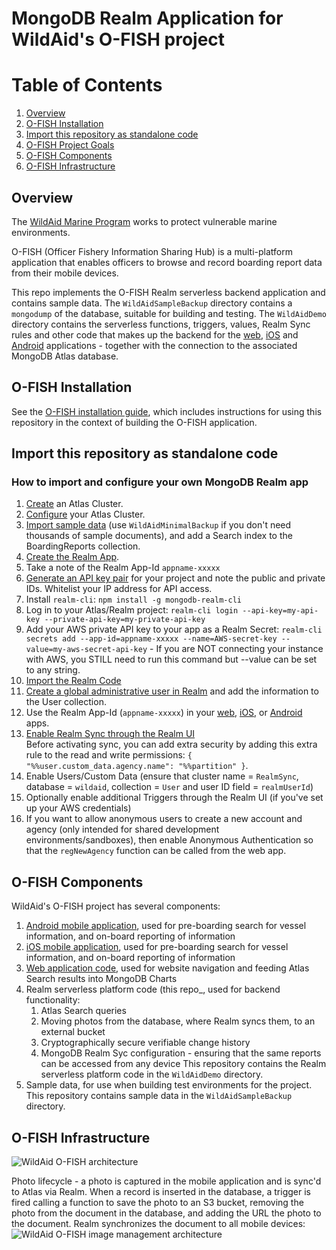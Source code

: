 # MongoDB Realm Application for WildAid's O-FISH project

# Table of Contents
1. [Overview](#overview)
1. [O-FISH Installation](#O-FISHinstall)
1. [Import this repository as standalone code](#standalone)
1. [O-FISH Project Goals](#goals)
1. [O-FISH Components](#components)
1. [O-FISH Infrastructure](#infrastructure)

## Overview
The [WildAid Marine Program](https://marine.wildaid.org/) works to protect vulnerable marine environments.

O-FISH (Officer Fishery Information Sharing Hub) is a multi-platform application that enables officers to browse and record boarding report data from their mobile devices.

This repo implements the O-FISH Realm serverless backend application and contains sample data. The `WildAidSampleBackup` directory contains a `mongodump` of the database, suitable for building and testing. The `WildAidDemo` directory contains the serverless functions, triggers, values, Realm Sync rules and other code that makes up the backend for the [web](https://github.com/WildAid/o-fish-web), [iOS](https://github.com/WildAid/o-fish-ios) and [Android](https://github.com/WildAid/o-fish-android) applications - together with the connection to the associated MongoDB Atlas database.


## <A NAME="O-FISHinstall">O-FISH Installation</A>
See the [O-FISH installation guide](https://wildaid.github.io/), which includes instructions for using this repository in the context of building the O-FISH application.

## <A NAME="standalone">Import this repository as standalone code</a>
### How to import and configure your own MongoDB Realm app

1. [Create](https://wildaid.github.io/foundation/2020/06/09/Atlas-Database.html) an Atlas Cluster.
1. [Configure](https://wildaid.github.io/foundation/2020/06/09/Atlas-Database-config.html) your Atlas Cluster.
1. [Import sample data](https://wildaid.github.io/foundation/2020/06/09/Data-Import.html) (use `WildAidMinimalBackup` if you don't need thousands of sample documents), and add a Search index to the BoardingReports collection.
1. [Create the Realm App](https://wildaid.github.io/foundation/2020/06/09/Create-Realm.html).
1. Take a note of the Realm App-Id `appname-xxxxx` 
1. [Generate an API key pair](https://wildaid.github.io/foundation/2020/06/09/Realm-API-Key.html) for your project and note the public and private IDs. Whitelist your IP address for API access.
1. Install `realm-cli`: `npm install -g mongodb-realm-cli`
1. Log in to your Atlas/Realm project: `realm-cli login --api-key=my-api-key --private-api-key=my-private-api-key`
1. Add your AWS private API key to your app as a Realm Secret: `realm-cli secrets add --app-id=appname-xxxxx --name=AWS-secret-key --value=my-aws-secret-api-key` - If you are NOT connecting your instance with AWS, you STILL need to run this command but --value can be set to any string.
1. [Import the Realm Code](https://wildaid.github.io/foundation/2020/06/09/Import-Realm-Code.html)
1. [Create a global administrative user in Realm](https://wildaid.github.io/foundation/2020/06/09/Connect-Realm-With-Data.html) and add the information to the User collection.
1. Use the Realm App-Id (`appname-xxxxx`) in your [web](https://github.com/WildAid/o-fish-web), [iOS](https://github.com/WildAid/o-fish-ios), or [Android](https://github.com/WildAid/o-fish-android) apps.
1. [Enable Realm Sync through the Realm UI](https://wildaid.github.io/web/2020/06/09/Prepare-Web-App.html)<BR>
Before activating sync, you can add extra security by adding this extra rule to the read and write permissions: `{ "%%user.custom_data.agency.name": "%%partition" }`.
1. Enable Users/Custom Data (ensure that cluster name = `RealmSync`, database = `wildaid`, collection = `User` and user ID field = `realmUserId`)
1. Optionally enable additional Triggers through the Realm UI (if you've set up your AWS credentials)
1. If you want to allow anonymous users to create a new account and agency (only intended for shared development environments/sandboxes), then enable Anonymous Authentication so that the `regNewAgency` function can be called from the web app.


## O-FISH <A NAME="components">Components</A>
WildAid's O-FISH project has several components:
1. [Android mobile application](https://github.com/WildAid/o-fish-android), used for pre-boarding search for vessel information, and on-board reporting of information
1. [iOS mobile application](https://github.com/WildAid/o-fish-ios), used for pre-boarding search for vessel information, and on-board reporting of information
1. [Web application code](https://github.com/WildAid/o-fish-web), used for website navigation and feeding Atlas Search results into MongoDB Charts
1. Realm serverless platform code (this repo_, used for backend functionality:
   1. Atlas Search queries
   1. Moving photos from the database, where Realm syncs them, to an external bucket
   1. Cryptographically secure verifiable change history
   1. MongoDB Realm Syc configuration - ensuring that the same reports can be accessed from any device
   This repository contains the Realm serverless platform code in the `WildAidDemo` directory.
1. Sample data, for use when building test environments for the project. This repository contains sample data in the `WildAidSampleBackup` directory.

## O-FISH <A NAME="infrastructure">Infrastructure</A>
![WildAid O-FISH architecture](https://webassets.mongodb.com/_com_assets/cms/architecture-zszceknhuo.png)

Photo lifecycle - a photo is captured in the mobile application and is sync'd to Atlas via Realm. When a record is inserted in the database, a trigger is fired calling a function to save the photo to an S3 bucket, removing the photo from the document in the database, and adding the URL the photo to the document. Realm synchronizes the document to all mobile devices:
![WildAid O-FISH image management architecture](https://webassets.mongodb.com/_com_assets/cms/realm-sync-tsolyndigz.gif)
